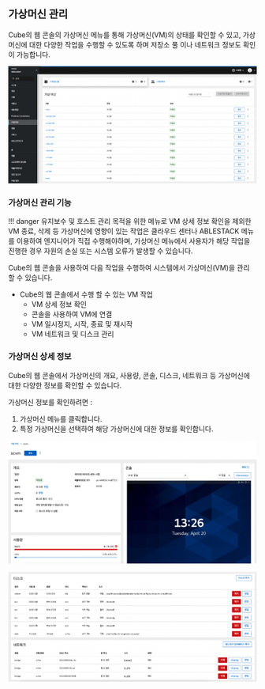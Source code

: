 ## 가상머신 관리
Cube의 웹 콘솔의 가상머신 메뉴를 통해 가상머신(VM)의 상태를 확인할 수 있고, 가상머신에 대한 다양한 작업을 수행할 수 있도록 하며 저장소 풀 이나 네트워크 정보도 확인이 가능합니다.

![cube-vm-list](../../assets/images/cube-vm-list.png)

### 가상머신 관리 기능

!!! danger
    유지보수 및 호스트 관리 목적을 위한 메뉴로 VM 상세 정보 확인을 제외한 VM 종료, 삭제 등 가상머신에 영향이 있는 작업은 클라우드 센터나 ABLESTACK 메뉴를 이용하여 엔지니어가 직접 수행해야하며, 가상머신 메뉴에서 사용자가 해당 작업을 진행한 경우 자원의 손실 또는 시스템 오류가 발생할 수 있습니다.

Cube의 웹 콘솔을 사용하여 다음 작업을 수행하여 시스템에서 가상머신(VM)을 관리 할 수 ​​있습니다.

* Cube의 웹 콘솔에서 수행 할 수 있는 VM 작업                           
    - VM 상세 정보 확인  
    - 콘솔을 사용하여 VM에 연결                 
    - VM 일시정지, 시작, 종료 및 재시작                                                           
    - VM 네트워크 및 디스크 관리                                                                   

### 가상머신 상세 정보

Cube의 웹 콘솔에서 가상머신의 개요, 사용량, 콘솔, 디스크, 네트워크 등 가상머신에 대한 다양한 정보를 확인할 수 있습니다. 

가상머신 정보를 확인하려면 : 

1. 가상머신 메뉴를 클릭합니다.
2. 특정 가상머신을 선택하여 해당 가상머신에 대한 정보를 확인합니다.

![cube-vm-detail](../../assets/images/cube-vm-detail.png)

![cube-vm-detail2](../../assets/images/cube-vm-detail2.png)